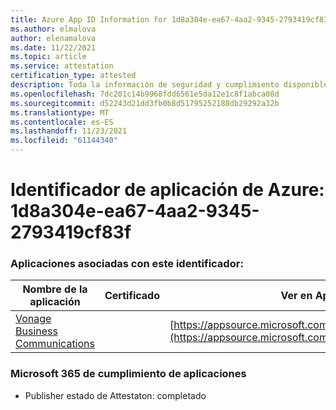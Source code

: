 ```yaml
---
title: Azure App ID Information for 1d8a304e-ea67-4aa2-9345-2793419cf83f
ms.author: elmalova
author: elenamalova
ms.date: 11/22/2021
ms.topic: article
ms.service: attestation
certification_type: attested
description: Toda la información de seguridad y cumplimiento disponible para 1d8a304e-ea67-4aa2-9345-2793419cf83f.
ms.openlocfilehash: 7dc201c14b9968fdd6561e5da12e1c8f1abca08d
ms.sourcegitcommit: d52243d21dd3fb0b8d51795252188db29292a32b
ms.translationtype: MT
ms.contentlocale: es-ES
ms.lasthandoff: 11/23/2021
ms.locfileid: "61144340"
---
```

# <a name="azure-app-id-1d8a304e-ea67-4aa2-9345-2793419cf83f"></a>Identificador de aplicación de Azure: 1d8a304e-ea67-4aa2-9345-2793419cf83f


### <a name="apps-associated-with-this-id"></a>Aplicaciones asociadas con este identificador:
| **Nombre de la aplicación** | **Certificado** | **Ver en AppSource** |
|--------------|---------------|-----------------------|
| [Vonage Business Communications](https://docs.microsoft.com/microsoft-365-app-certification/forward/WA200002988) |  | [https://appsource.microsoft.com/product/office/WA200002988](https://appsource.microsoft.com/product/office/WA200002988) |

### <a name="microsoft-365-app-compliance-status"></a>Microsoft 365 de cumplimiento de aplicaciones
- Publisher estado de Attestaton: completado
